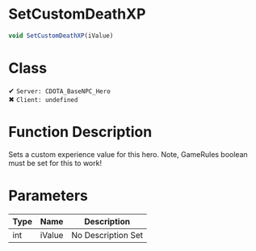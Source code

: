 # SetCustomDeathXP
```js
void SetCustomDeathXP(iValue)
```
# Class
✔ `Server: CDOTA_BaseNPC_Hero`  
✖ `Client: undefined`  

# Function Description
Sets a custom experience value for this hero.  Note, GameRules boolean must be set for this to work!
# Parameters
Type|Name|Description
--|--|--
int|iValue|No Description Set
